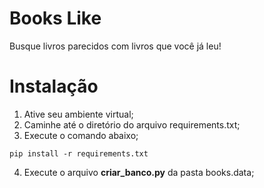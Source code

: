 # Books Like
Busque livros parecidos com livros que você já leu!

# Instalação

1. Ative seu ambiente virtual;
2. Caminhe até o diretório do arquivo requirements.txt;
3. Execute o comando abaixo;

```
pip install -r requirements.txt
```

4. Execute o arquivo **criar_banco.py** da pasta books.data;